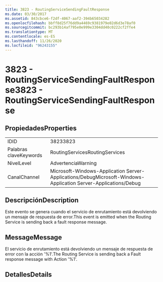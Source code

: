 ```yaml
---
title: 3823 - RoutingServiceSendingFaultResponse
ms.date: 03/30/2017
ms.assetid: 843cbce6-f2df-4067-aaf2-394b65034282
ms.openlocfilehash: bbff8d25f76dd9a4469c9381979e02d6d3e78af0
ms.sourcegitcommit: bc293b14af795e0e999e3304dd40c0222cf2ffe4
ms.translationtype: MT
ms.contentlocale: es-ES
ms.lasthandoff: 11/26/2020
ms.locfileid: "96243155"
---
```

# <a name="3823---routingservicesendingfaultresponse"></a><span data-ttu-id="792d7-102">3823 - RoutingServiceSendingFaultResponse</span><span class="sxs-lookup"><span data-stu-id="792d7-102">3823 - RoutingServiceSendingFaultResponse</span></span>

## <a name="properties"></a><span data-ttu-id="792d7-103">Propiedades</span><span class="sxs-lookup"><span data-stu-id="792d7-103">Properties</span></span>  
  
|||  
|-|-|  
|<span data-ttu-id="792d7-104">ID</span><span class="sxs-lookup"><span data-stu-id="792d7-104">ID</span></span>|<span data-ttu-id="792d7-105">3823</span><span class="sxs-lookup"><span data-stu-id="792d7-105">3823</span></span>|  
|<span data-ttu-id="792d7-106">Palabras clave</span><span class="sxs-lookup"><span data-stu-id="792d7-106">Keywords</span></span>|<span data-ttu-id="792d7-107">RoutingServices</span><span class="sxs-lookup"><span data-stu-id="792d7-107">RoutingServices</span></span>|  
|<span data-ttu-id="792d7-108">Nivel</span><span class="sxs-lookup"><span data-stu-id="792d7-108">Level</span></span>|<span data-ttu-id="792d7-109">Advertencia</span><span class="sxs-lookup"><span data-stu-id="792d7-109">Warning</span></span>|  
|<span data-ttu-id="792d7-110">Canal</span><span class="sxs-lookup"><span data-stu-id="792d7-110">Channel</span></span>|<span data-ttu-id="792d7-111">Microsoft-Windows-Application Server-Applications/Debug</span><span class="sxs-lookup"><span data-stu-id="792d7-111">Microsoft-Windows-Application Server-Applications/Debug</span></span>|  
  
## <a name="description"></a><span data-ttu-id="792d7-112">Descripción</span><span class="sxs-lookup"><span data-stu-id="792d7-112">Description</span></span>  

 <span data-ttu-id="792d7-113">Este evento se genera cuando el servicio de enrutamiento está devolviendo un mensaje de respuesta de error.</span><span class="sxs-lookup"><span data-stu-id="792d7-113">This event is emitted when the Routing Service is sending back a fault response message.</span></span>  
  
## <a name="message"></a><span data-ttu-id="792d7-114">Message</span><span class="sxs-lookup"><span data-stu-id="792d7-114">Message</span></span>  

 <span data-ttu-id="792d7-115">El servicio de enrutamiento está devolviendo un mensaje de respuesta de error con la acción '%1'.</span><span class="sxs-lookup"><span data-stu-id="792d7-115">The Routing Service is sending back a Fault response message with Action '%1'.</span></span>  
  
## <a name="details"></a><span data-ttu-id="792d7-116">Detalles</span><span class="sxs-lookup"><span data-stu-id="792d7-116">Details</span></span>
